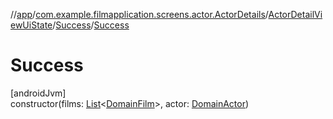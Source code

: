 //[app](../../../../index.md)/[com.example.filmapplication.screens.actor.ActorDetails](../../index.md)/[ActorDetailViewUiState](../index.md)/[Success](index.md)/[Success](-success.md)

# Success

[androidJvm]\
constructor(films: [List](https://kotlinlang.org/api/latest/jvm/stdlib/kotlin.collections/-list/index.html)&lt;[DomainFilm](../../../com.example.filmapplication.domain/-domain-film/index.md)&gt;, actor: [DomainActor](../../../com.example.filmapplication.domain/-domain-actor/index.md))
